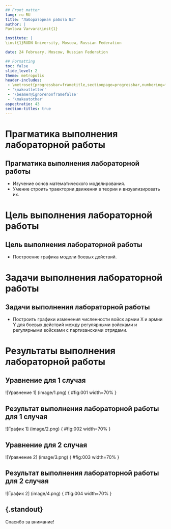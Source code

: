 ```yaml
---
## Front matter
lang: ru-RU
title: "Лабораторная работа №3"
author: |
Pavlova Varvara\inst{1}

institute: |
\inst{1}RUDN University, Moscow, Russian Federation

date: 24 February, Moscow, Russian Federation

## Formatting
toc: false
slide_level: 2
theme: metropolis
header-includes:
 - \metroset{progressbar=frametitle,sectionpage=progressbar,numbering=fraction}
 - '\makeatletter'
 - '\beamer@ignorenonframefalse'
 - '\makeatother'
aspectratio: 43
section-titles: true
---
```


# Прагматика выполнения лабораторной работы

## Прагматика выполнения лабораторной работы

- Изучение основ математического моделирования.
- Умение строить траектории движения в теории и визуализировать их.

# Цель выполнения лабораторной работы

## Цель выполнения лабораторной работы

- Построение графика модели боевых действий.

# Задачи выполнения лабораторной работы

## Задачи выполнения лабораторной работы

- Построить графики изменения численности войск армии X и армии Y для боевых действий между регулярными войсками и регулярными войсками с партизанскими отрядами.

# Результаты выполнения лабораторной работы

## Уравнение для 1 случая
![Уравнение 1] (image/1.png) { #fig:001 width=70% }

## Результат выполнения лабораторной работы для 1 случая

![График 1] (image/2.png) { #fig:002 width=70% }

## Уравнение для 2 случая
![Уравнение 2] (image/3.png) { #fig:003 width=70% }

## Результат выполнения лабораторной работы для 2 случая
![График 2] (image/4.png) { #fig:004 width=70% }

## {.standout}

Спасибо за внимание!
